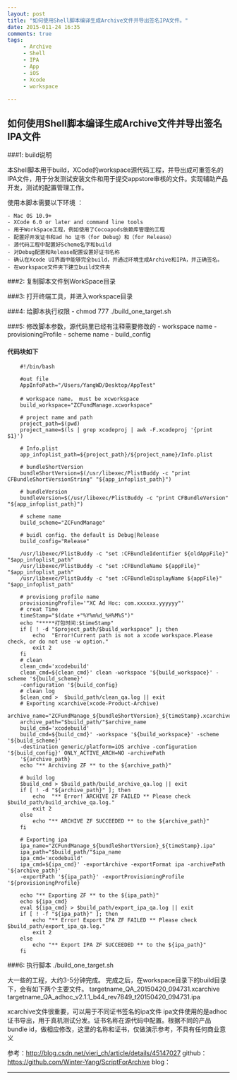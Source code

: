 ```yaml
---
layout: post
title: "如何使用Shell脚本编译生成Archive文件并导出签名IPA文件。"
date: 2015-011-24 16:35
comments: true
tags:
     - Archive
     - Shell
     - IPA
     - App
     - iOS
     - Xcode
     - workspace
     
---
```



## 如何使用Shell脚本编译生成Archive文件并导出签名IPA文件

###1: build说明
 
  本Shell脚本用于build，XCode的workspace源代码工程，并导出成可重签名的IPA文件，用于分发测试安装文件和用于提交appstore审核的文件。实现辅助产品开发，测试的配置管理工作。
  
  使用本脚本需要以下环境 ：
  
    - Mac OS 10.9+ 
	- XCode 6.0 or later and command line tools 
	- 用于WorkSpace工程，例如使用了Cocoapods依赖库管理的工程 
	- 配置好开发证书和ad ho 证书（for Debug）和（for Release） 
	- 源代码工程中配置好Scheme名字和build 
	- 对Debug配置和Release配置设置好证书名称 
	- 确认在Xcode UI界面中能够完全build，并通过环境生成Archive和IPA，并正确签名。 
	- 在workspace文件夹下建立build文件夹

###2: 复制脚本文件到WorkSpace目录

###3: 打开终端工具，并进入workspace目录

###4: 给脚本执行权限
    - chmod 777 ./build_one_target.sh
    
###5: 修改脚本参数，源代码里已经有注释需要修改的
	- workspace name 
	- provisioningProfile
	- scheme name 
	- build_config
	
#### 代码块如下

```
	#!/bin/bash
	
	#out file
	AppInfoPath="/Users/YangWD/Desktop/AppTest"
	
	# workspace name， must be xcworkspace
	build_workspace="ZCFundManage.xcworkspace"
	
	# project name and path
	project_path=$(pwd)
	project_name=$(ls | grep xcodeproj | awk -F.xcodeproj '{print $1}')
	
	# Info.plist
	app_infoplist_path=${project_path}/${project_name}/Info.plist
	
	# bundleShortVersion
	bundleShortVersion=$(/usr/libexec/PlistBuddy -c "print CFBundleShortVersionString" "${app_infoplist_path}")
	
	# bundleVersion
	bundleVersion=$(/usr/libexec/PlistBuddy -c "print CFBundleVersion" "${app_infoplist_path}")
	
	# scheme name
	build_scheme="ZCFundManage"
	
	# buidl config. the default is Debug|Release
	build_config="Release"
	
	/usr/libexec/PlistBuddy -c "set :CFBundleIdentifier ${oldAppFile}" "$app_infoplist_path"    
	/usr/libexec/PlistBuddy -c "set :CFBundleName ${appFile}" "$app_infoplist_path"
	/usr/libexec/PlistBuddy -c "set :CFBundleDisplayName ${appFile}" "$app_infoplist_path"
	
	# provisiong profile name
	provisioningProfile='"XC Ad Hoc: com.xxxxxx.yyyyyy"'
	# creat Time
	timeStamp="$(date +"%Y%m%d_%H%M%S")"
	echo "*****打包时间:$timeStamp"
	if [ ! -d "$project_path/$build_workspace" ]; then
	    echo  "Error!Current path is not a xcode workspace.Please check, or do not use -w option."
	    exit 2
	fi
	# clean
	clean_cmd='xcodebuild'
	clean_cmd=${clean_cmd}' clean -workspace '${build_workspace}' -scheme '${build_scheme}' 
	-configuration '${build_config}
	# clean log
	$clean_cmd >  $build_path/clean_qa.log || exit
	# Exporting xcarchive(xcode-Product-Archive)
	archive_name="ZCFundManage_${bundleShortVersion}_${timeStamp}.xcarchive"
	archive_path="$build_path/"$archive_name
	build_cmd='xcodebuild'
	build_cmd=${build_cmd}' -workspace '${build_workspace}' -scheme '${build_scheme}' 
	-destination generic/platform=iOS archive -configuration '${build_config}' ONLY_ACTIVE_ARCH=NO -archivePath 
	'${archive_path}
	echo "** Archiving ZF ** to the ${archive_path}"
	
	# build log
	$build_cmd > $build_path/build_archive_qa.log || exit
	if [ ! -d "${archive_path}" ]; then
	    echo  "** Error! ARCHIVE ZF FAILED ** Please check $build_path/build_archive_qa.log."
	    exit 2
	else
	    echo "** ARCHIVE ZF SUCCEEDED ** to the ${archive_path}"
	fi 
	
	# Exporting ipa
	ipa_name="ZCFundManage_${bundleShortVersion}_${timeStamp}.ipa"
	ipa_path="$build_path/"$ipa_name 
	ipa_cmd='xcodebuild'
	ipa_cmd=${ipa_cmd}' -exportArchive -exportFormat ipa -archivePath '${archive_path}' 
	-exportPath '${ipa_path}' -exportProvisioningProfile '${provisioningProfile}
	
	echo "** Exporting ZF ** to the ${ipa_path}"
	echo ${ipa_cmd}
	eval ${ipa_cmd} > $build_path/export_ipa_qa.log || exit
	if [ ! -f "${ipa_path}" ]; then
	    echo "** Error! Export IPA ZF FAILED ** Please check $build_path/export_ipa_qa.log."
	    exit 2
	else
	    echo "** Export IPA ZF SUCCEEDED ** to the ${ipa_path}"
	fi

```	
###6: 执行脚本
	./build_one_target.sh
	

大一些的工程，大约3-5分钟完成。 
完成之后，在workspace目录下的build目录下，会有如下两个主要文件。 
targetname_QA_20150420_094731.xcarchive 
targetname_QA_adhoc_v2.1.1_b44_rev7849_t20150420_094731.ipa

xcarchive文件很重要，可以用于不同证书签名的ipa文件 
ipa文件使用的是adhoc 证书导出，用于真机测试分发。证书名称在源代码中配置。根据不同的产品bundle id，做相应修改，这里的名称和证书，仅做演示参考，不具有任何商业意义


参考：http://blog.csdn.net/vieri_ch/article/details/45147027
github：https://github.com/Winter-Yang/ScriptForArchive
blog：

<!--more-->
---
